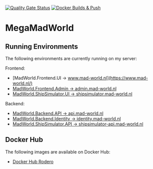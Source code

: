 [![Quality Gate Status](https://sonarcloud.io/api/project_badges/measure?project=oveldman_MadWorldVPS&metric=alert_status)](https://sonarcloud.io/summary/new_code?id=oveldman_MadWorldVPS) [![Docker Builds & Push](https://github.com/oveldman/MadWorldVPS/actions/workflows/docker-builds.yml/badge.svg)](https://github.com/oveldman/MadWorldVPS/actions/workflows/docker-builds.yml)

# MegaMadWorld

## Running Environments
The following environments are currently running on my server:

Frontend:
* [MadWorld.Frontend.UI -> www.mad-world.nl](https://www.mad-world.nl/)
* [MadWorld.Frontend.Admin -> admin.mad-world.nl](https://admin.mad-world.nl/)
* [MadWorld.ShipSimulator.UI -> shipsimulator.mad-world.nl](https://shipsimulator.mad-world.nl/)

Backend:
* [MadWorld.Backend.API -> api.mad-world.nl](https://api.mad-world.nl/swagger/index.html)
* [MadWorld.Backend.Identity -> identity.mad-world.nl](https://identity.mad-world.nl/swagger/index.html)
* [MadWorld.ShipSimulator.API -> shipsimulator-api.mad-world.nl](https://shipsimulator-api.mad-world.nl/swagger/index.html)

## Docker Hub
The following images are available on Docker Hub:
* [Docker Hub Rodero](https://hub.docker.com/search?q=rodero%2Fmadworld)